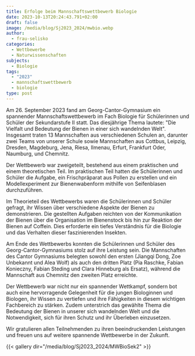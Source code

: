 ```yaml
---
title: Erfolge beim Mannschaftswettbewerb Biologie
date: 2023-10-13T20:24:43.791+02:00
draft: false
image: /media/blog/Sj2023_2024/mwbio.webp
author:
  - frau-selisko
categories:
  - Wettbewerbe
  - Naturwissenschaften
subjects:
  - Biologie
tags:
  - "2023"
  - mannschaftswettbewerb
  - biologie
type: post
---
```

Am 26. September 2023 fand am Georg-Cantor-Gymnasium ein spannender Mannschaftswettbewerb im Fach Biologie für Schülerinnen und Schüler der Sekundarstufe II statt. Das diesjährige Thema lautete: "Die Vielfalt und Bedeutung der Bienen in einer sich wandelnden Welt". Insgesamt traten 13 Mannschaften aus verschiedenen Schulen an, darunter zwei Teams von unserer Schule sowie Mannschaften aus Cottbus, Leipzig, Dresden, Magdeburg, Jena, Riesa, Ilmenau, Erfurt, Frankfurt Oder, Naumburg, und Chemnitz.

Der Wettbewerb war zweigeteilt, bestehend aus einem praktischen und einem theoretischen Teil. Im praktischen Teil hatten die Schülerinnen und Schüler die Aufgabe, ein Frischpräparat aus Pollen zu erstellen und ein Modellexperiment zur Bienenwabenform mithilfe von Seifenblasen durchzuführen.

Im Theorieteil des Wettbewerbs waren die Schülerinnen und Schüler gefragt, ihr Wissen über verschiedene Aspekte der Bienen zu demonstrieren. Die gestellten Aufgaben reichten von der Kommunikation der Bienen über die Organisation im Bienenstock bis hin zur Reaktion der Bienen auf Coffein. Dies erforderte ein tiefes Verständnis für die Biologie und das Verhalten dieser faszinierenden Insekten.

Am Ende des Wettbewerbs konnten die Schülerinnen und Schüler des Georg-Cantor-Gymnasiums stolz auf ihre Leistung sein. Die Mannschaften des Cantor Gymnasiums belegten sowohl den ersten (Jiangqi Dong, Zoe Unbekannt und Alea Wolf) als auch den dritten Platz (Pia Raschke, Fabian Konieczny, Fabian Steding und Clara Hinneburg als Ersatz), während die Mannschaft aus Chemnitz den zweiten Platz erreichte.

Der Wettbewerb war nicht nur ein spannender Wettkampf, sondern bot auch eine hervorragende Gelegenheit für die jungen Biologinnen und Biologen, ihr Wissen zu vertiefen und ihre Fähigkeiten in diesem wichtigen Fachbereich zu stärken. Zudem unterstrich das gewählte Thema die Bedeutung der Bienen in unserer sich wandelnden Welt und die Notwendigkeit, sich für ihren Schutz und ihr Überleben einzusetzen.

Wir gratulieren allen Teilnehmenden zu ihren beeindruckenden Leistungen und freuen uns auf weitere spannende Wettbewerbe in der Zukunft.

{{< gallery dir="/media/blog/Sj2023_2024/MWBioSek2" >}}
